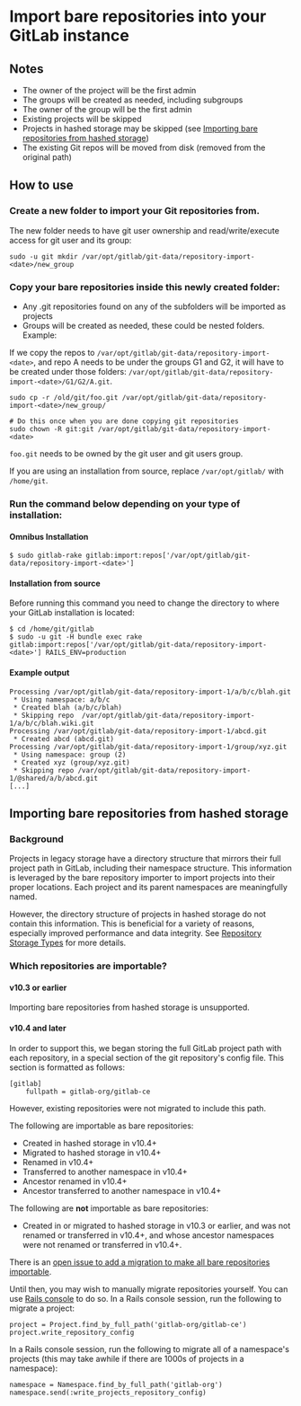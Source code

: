 # Import bare repositories into your GitLab instance

## Notes

- The owner of the project will be the first admin
- The groups will be created as needed, including subgroups
- The owner of the group will be the first admin
- Existing projects will be skipped
- Projects in hashed storage may be skipped (see [Importing bare repositories from hashed storage](#importing-bare-repositories-from-hashed-storage))
- The existing Git repos will be moved from disk (removed from the original path)

## How to use

### Create a new folder to import your Git repositories from.

The new folder needs to have git user ownership and read/write/execute access for git user and its group:

```
sudo -u git mkdir /var/opt/gitlab/git-data/repository-import-<date>/new_group
```

### Copy your bare repositories inside this newly created folder:

- Any .git repositories found on any of the subfolders will be imported as projects
- Groups will be created as needed, these could be nested folders. Example:

If we copy the repos to `/var/opt/gitlab/git-data/repository-import-<date>`, and repo A needs to be under the groups G1 and G2, it will
have to be created under those folders: `/var/opt/gitlab/git-data/repository-import-<date>/G1/G2/A.git`.

```
sudo cp -r /old/git/foo.git /var/opt/gitlab/git-data/repository-import-<date>/new_group/

# Do this once when you are done copying git repositories
sudo chown -R git:git /var/opt/gitlab/git-data/repository-import-<date>
```

`foo.git` needs to be owned by the git user and git users group.

If you are using an installation from source, replace `/var/opt/gitlab/` with `/home/git`.

### Run the command below depending on your type of installation:

#### Omnibus Installation

```
$ sudo gitlab-rake gitlab:import:repos['/var/opt/gitlab/git-data/repository-import-<date>']
```

#### Installation from source

Before running this command you need to change the directory to where your GitLab installation is located:

```
$ cd /home/git/gitlab
$ sudo -u git -H bundle exec rake gitlab:import:repos['/var/opt/gitlab/git-data/repository-import-<date>'] RAILS_ENV=production
```

#### Example output

```
Processing /var/opt/gitlab/git-data/repository-import-1/a/b/c/blah.git
 * Using namespace: a/b/c
 * Created blah (a/b/c/blah)
 * Skipping repo  /var/opt/gitlab/git-data/repository-import-1/a/b/c/blah.wiki.git
Processing /var/opt/gitlab/git-data/repository-import-1/abcd.git
 * Created abcd (abcd.git)
Processing /var/opt/gitlab/git-data/repository-import-1/group/xyz.git
 * Using namespace: group (2)
 * Created xyz (group/xyz.git)
 * Skipping repo /var/opt/gitlab/git-data/repository-import-1/@shared/a/b/abcd.git
[...]
```

## Importing bare repositories from hashed storage

### Background

Projects in legacy storage have a directory structure that mirrors their full
project path in GitLab, including their namespace structure. This information is
leveraged by the bare repository importer to import projects into their proper
locations. Each project and its parent namespaces are meaningfully named.

However, the directory structure of projects in hashed storage do not contain
this information. This is beneficial for a variety of reasons, especially
improved performance and data integrity. See
[Repository Storage Types](../administration/repository_storage_types.md) for
more details.

### Which repositories are importable?

#### v10.3 or earlier

Importing bare repositories from hashed storage is unsupported.

#### v10.4 and later

In order to support this, we began storing the full GitLab project path with
each repository, in a special section of the git repository's config file. This
section is formatted as follows:

```
[gitlab]
	fullpath = gitlab-org/gitlab-ce
```

However, existing repositories were not migrated to include this path.

The following are importable as bare repositories:

- Created in hashed storage in v10.4+
- Migrated to hashed storage in v10.4+
- Renamed in v10.4+
- Transferred to another namespace in v10.4+
- Ancestor renamed in v10.4+
- Ancestor transferred to another namespace in v10.4+

The following are **not** importable as bare repositories:

- Created in or migrated to hashed storage in v10.3 or earlier, and was not
  renamed or transferred in v10.4+, and whose ancestor namespaces were not
  renamed or transferred in v10.4+.

There is an [open issue to add a migration to make all bare repositories
importable](https://gitlab.com/gitlab-org/gitlab-ce/issues/41776).

Until then, you may wish to manually migrate repositories yourself. You can use
[Rails console](https://docs.gitlab.com/omnibus/maintenance/#starting-a-rails-console-session)
to do so. In a Rails console session, run the following to migrate a project:

```
project = Project.find_by_full_path('gitlab-org/gitlab-ce')
project.write_repository_config
```

In a Rails console session, run the following to migrate all of a namespace's
projects (this may take awhile if there are 1000s of projects in a namespace):

```
namespace = Namespace.find_by_full_path('gitlab-org')
namespace.send(:write_projects_repository_config)
```